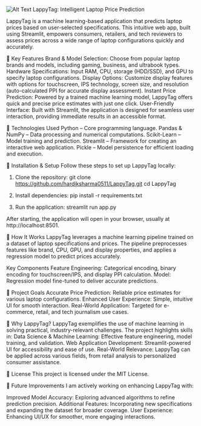 ![Alt Text]("C:\Users\hardi\Downloads\lt4.svg")
LappyTag: Intelligent Laptop Price Prediction

LappyTag is a machine learning-based application that predicts laptop prices based on user-selected specifications. This intuitive web app, built using Streamlit, empowers consumers, retailers, and tech reviewers to assess prices across a wide range of laptop configurations quickly and accurately.

🔹 Key Features
Brand & Model Selection: Choose from popular laptop brands and models, including gaming, business, and ultrabook types.
Hardware Specifications: Input RAM, CPU, storage (HDD/SSD), and GPU to specify laptop configurations.
Display Options: Customize display features with options for touchscreen, IPS technology, screen size, and resolution (auto-calculated PPI for accurate display assessment).
Instant Price Prediction: Powered by a trained machine learning model, LappyTag offers quick and precise price estimates with just one click.
User-Friendly Interface: Built with Streamlit, the application is designed for seamless user interaction, providing immediate results in an accessible format.

🔹 Technologies Used
Python – Core programming language.
Pandas & NumPy – Data processing and numerical computations.
Scikit-Learn – Model training and prediction.
Streamlit – Framework for creating an interactive web application.
Pickle – Model persistence for efficient loading and execution.

🔹 Installation & Setup
Follow these steps to set up LappyTag locally:

1. Clone the repository:
git clone https://github.com/hardiksharma0511/LappyTag.git
cd LappyTag

2. Install dependencies:
pip install -r requirements.txt

4. Run the application:
streamlit run app.py

After starting, the application will open in your browser, usually at http://localhost:8501.


🔹 How It Works
LappyTag leverages a machine learning pipeline trained on a dataset of laptop specifications and prices. The pipeline preprocesses features like brand, CPU, GPU, and display properties, and applies a regression model to predict prices accurately.

Key Components
Feature Engineering: Categorical encoding, binary encoding for touchscreen/IPS, and display PPI calculation.
Model: Regression model fine-tuned to deliver accurate predictions.

🔹 Project Goals
Accurate Price Prediction: Reliable price estimates for various laptop configurations.
Enhanced User Experience: Simple, intuitive UI for smooth interaction.
Real-World Application: Targeted for e-commerce, retail, and tech journalism use cases.

🔹 Why LappyTag?
LappyTag exemplifies the use of machine learning in solving practical, industry-relevant challenges. The project highlights skills in:
Data Science & Machine Learning: Effective feature engineering, model training, and validation.
Web Application Development: Streamlit-powered UI for accessibility and ease of use.
Real-World Relevance: LappyTag can be applied across various fields, from retail analysis to personalized consumer assistance.

🔹 License
This project is licensed under the MIT License.

🔹 Future Improvements
I am actively working on enhancing LappyTag with:

Improved Model Accuracy: Exploring advanced algorithms to refine prediction precision.
Additional Features: Incorporating new specifications and expanding the dataset for broader coverage.
User Experience: Enhancing UI/UX for smoother, more engaging interactions.

